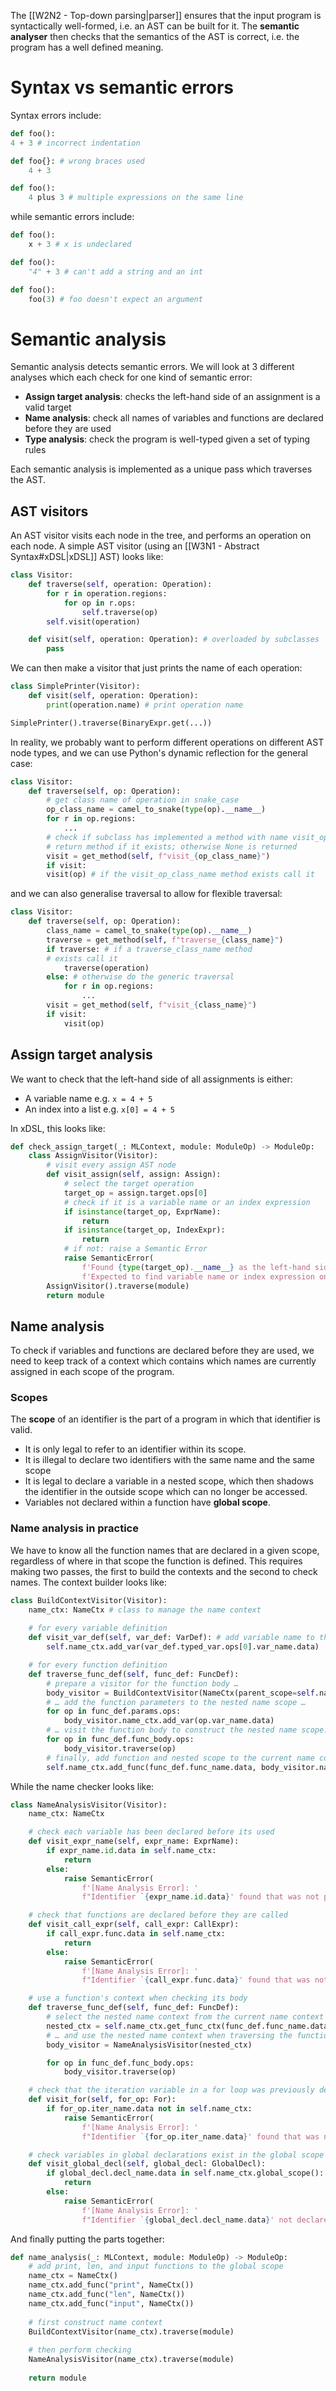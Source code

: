 The [[W2N2 - Top-down parsing|parser]] ensures that the input program is syntactically well-formed, i.e. an AST can be built for it. The **semantic analyser** then checks that the semantics of the AST is correct, i.e. the program has a well defined meaning.
# Syntax vs semantic errors
Syntax errors include:
```python
def foo():
4 + 3 # incorrect indentation

def foo{}: # wrong braces used
	4 + 3

def foo():
	4 plus 3 # multiple expressions on the same line
```
while semantic errors include:
```python
def foo():
	x + 3 # x is undeclared

def foo():
	"4" + 3 # can't add a string and an int

def foo():
	foo(3) # foo doesn't expect an argument
```
# Semantic analysis
Semantic analysis detects semantic errors. We will look at 3 different analyses which each check for one kind of semantic error:
- **Assign target analysis**: checks the left-hand side of an assignment is a valid target
- **Name analysis**: check all names of variables and functions are declared before they are used
- **Type analysis**: check the program is well-typed given a set of typing rules

Each semantic analysis is implemented as a unique pass which traverses the AST.
## AST visitors
An AST visitor visits each node in the tree, and performs an operation on each node. A simple AST visitor (using an [[W3N1 - Abstract Syntax#xDSL|xDSL]] AST) looks like:
```python
class Visitor:
	def traverse(self, operation: Operation):
		for r in operation.regions:
			for op in r.ops:
				self.traverse(op)
		self.visit(operation)

	def visit(self, operation: Operation): # overloaded by subclasses
		pass
```
We can then make a visitor that just prints the name of each operation:
```python
class SimplePrinter(Visitor):
	def visit(self, operation: Operation):
		print(operation.name) # print operation name

SimplePrinter().traverse(BinaryExpr.get(...))
```
In reality, we probably want to perform different operations on different AST node types, and we can use Python's dynamic reflection for the general case:
```python
class Visitor:
	def traverse(self, op: Operation):
		# get class name of operation in snake_case
		op_class_name = camel_to_snake(type(op).__name__)
		for r in op.regions:
			...
		# check if subclass has implemented a method with name visit_op_class_name
		# return method if it exists; otherwise None is returned
		visit = get_method(self, f"visit_{op_class_name}")
		if visit:
		visit(op) # if the visit_op_class_name method exists call it
```
and we can also generalise traversal to allow for flexible traversal:
```python
class Visitor:
	def traverse(self, op: Operation):
		class_name = camel_to_snake(type(op).__name__)
		traverse = get_method(self, f"traverse_{class_name}")
		if traverse: # if a traverse_class_name method
		# exists call it
			traverse(operation)
		else: # otherwise do the generic traversal
			for r in op.regions:
				...
		visit = get_method(self, f"visit_{class_name}")
		if visit:
			visit(op)
```
## Assign target analysis
We want to check that the left-hand side of all assignments is either:
- A variable name e.g. `x = 4 + 5`
- An index into a list e.g. `x[0] = 4 + 5`

In xDSL, this looks like:
```python
def check_assign_target(_: MLContext, module: ModuleOp) -> ModuleOp:
	class AssignVisitor(Visitor):
		# visit every assign AST node
		def visit_assign(self, assign: Assign):
			# select the target operation
			target_op = assign.target.ops[0]
			# check if it is a variable name or an index expression
			if isinstance(target_op, ExprName):
				return
			if isinstance(target_op, IndexExpr): 
				return
			# if not: raise a Semantic Error
			raise SemanticError(
				f'Found {type(target_op).__name__} as the left-hand side of an assignment. '
				f'Expected to find variable name or index expression only.')
		AssignVisitor().traverse(module)
		return module
```
## Name analysis
To check if variables and functions are declared before they are used, we need to keep track of a context which contains which names are currently assigned in each scope of the program.
### Scopes
The **scope** of an identifier is the part of a program in which that identifier is valid.
- It is only legal to refer to an identifier within its scope.
- It is illegal to declare two identifiers with the same name and the same scope
- It is legal to declare a variable in a nested scope, which then shadows the identifier in the outside scope which can no longer be accessed.
- Variables not declared within a function have **global scope**.
### Name analysis in practice
We have to know all the function names that are declared in a given scope, regardless of where in that scope the function is defined. This requires making two passes, the first to build the contexts and the second to check names.
The context builder looks like:
```python
class BuildContextVisitor(Visitor):
	name_ctx: NameCtx # class to manage the name context
	
	# for every variable definition
	def visit_var_def(self, var_def: VarDef): # add variable name to the current name context
		self.name_ctx.add_var(var_def.typed_var.ops[0].var_name.data)

	# for every function definition
	def traverse_func_def(self, func_def: FuncDef):
		# prepare a visitor for the function body …
		body_visitor = BuildContextVisitor(NameCtx(parent_scope=self.name_ctx))
		# … add the function parameters to the nested name scope …
		for op in func_def.params.ops:
			body_visitor.name_ctx.add_var(op.var_name.data)
		# … visit the function body to construct the nested name scope.
		for op in func_def.func_body.ops:
			body_visitor.traverse(op)
		# finally, add function and nested scope to the current name context
		self.name_ctx.add_func(func_def.func_name.data, body_visitor.name_ctx)
```
While the name checker looks like:
```python
class NameAnalysisVisitor(Visitor):
	name_ctx: NameCtx

	# check each variable has been declared before its used
	def visit_expr_name(self, expr_name: ExprName):
		if expr_name.id.data in self.name_ctx:
			return
		else:
			raise SemanticError(
				f'[Name Analysis Error]: '
				f"Identifier `{expr_name.id.data}' found that was not previously defined.")

	# check that functions are declared before they are called
	def visit_call_expr(self, call_expr: CallExpr):
		if call_expr.func.data in self.name_ctx:
			return
		else:
			raise SemanticError(
				f'[Name Analysis Error]: '
				f"Identifier `{call_expr.func.data}' found that was not previously defined.")

	# use a function's context when checking its body
	def traverse_func_def(self, func_def: FuncDef):
		# select the nested name context from the current name context …
		nested_ctx = self.name_ctx.get_func_ctx(func_def.func_name.data)
		# … and use the nested name context when traversing the function body
		body_visitor = NameAnalysisVisitor(nested_ctx)

		for op in func_def.func_body.ops:
			body_visitor.traverse(op)

	# check that the iteration variable in a for loop was previously defined
	def visit_for(self, for_op: For):
		if for_op.iter_name.data not in self.name_ctx:
			raise SemanticError(
				f'[Name Analysis Error]: '
				f"Identifier `{for_op.iter_name.data}' found that was not previously defined.")

	# check variables in global declarations exist in the global scope
	def visit_global_decl(self, global_decl: GlobalDecl):
		if global_decl.decl_name.data in self.name_ctx.global_scope():
			return
		else:
			raise SemanticError(
				f'[Name Analysis Error]: '
				f"Identifier `{global_decl.decl_name.data}' not declared in global scope.")
```

And finally putting the parts together:
```python
def name_analysis(_: MLContext, module: ModuleOp) -> ModuleOp:
	# add print, len, and input functions to the global scope
	name_ctx = NameCtx()
	name_ctx.add_func("print", NameCtx())
	name_ctx.add_func("len", NameCtx())
	name_ctx.add_func("input", NameCtx())
	
	# first construct name context
	BuildContextVisitor(name_ctx).traverse(module)
	
	# then perform checking
	NameAnalysisVisitor(name_ctx).traverse(module)
	
	return module
```